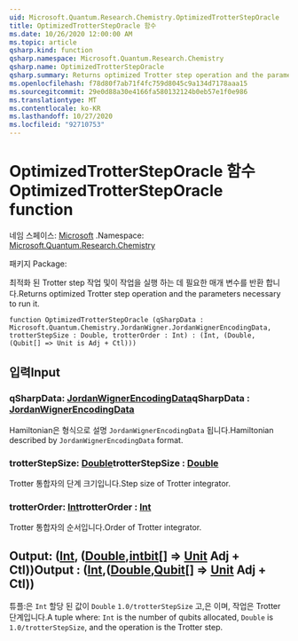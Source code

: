 ```yaml
---
uid: Microsoft.Quantum.Research.Chemistry.OptimizedTrotterStepOracle
title: OptimizedTrotterStepOracle 함수
ms.date: 10/26/2020 12:00:00 AM
ms.topic: article
qsharp.kind: function
qsharp.namespace: Microsoft.Quantum.Research.Chemistry
qsharp.name: OptimizedTrotterStepOracle
qsharp.summary: Returns optimized Trotter step operation and the parameters necessary to run it.
ms.openlocfilehash: f78d80f7ab71f4fc759d8045c9a134d7178aaa15
ms.sourcegitcommit: 29e0d88a30e4166fa580132124b0eb57e1f0e986
ms.translationtype: MT
ms.contentlocale: ko-KR
ms.lasthandoff: 10/27/2020
ms.locfileid: "92710753"
---
```

# <a name="optimizedtrottersteporacle-function"></a><span data-ttu-id="44bd8-102">OptimizedTrotterStepOracle 함수</span><span class="sxs-lookup"><span data-stu-id="44bd8-102">OptimizedTrotterStepOracle function</span></span>

<span data-ttu-id="44bd8-103">네임 스페이스: [Microsoft](xref:Microsoft.Quantum.Research.Chemistry) .</span><span class="sxs-lookup"><span data-stu-id="44bd8-103">Namespace: [Microsoft.Quantum.Research.Chemistry](xref:Microsoft.Quantum.Research.Chemistry)</span></span>

<span data-ttu-id="44bd8-104">패키지 [](https://nuget.org/packages/)</span><span class="sxs-lookup"><span data-stu-id="44bd8-104">Package: [](https://nuget.org/packages/)</span></span>


<span data-ttu-id="44bd8-105">최적화 된 Trotter step 작업 및이 작업을 실행 하는 데 필요한 매개 변수를 반환 합니다.</span><span class="sxs-lookup"><span data-stu-id="44bd8-105">Returns optimized Trotter step operation and the parameters necessary to run it.</span></span>

```qsharp
function OptimizedTrotterStepOracle (qSharpData : Microsoft.Quantum.Chemistry.JordanWigner.JordanWignerEncodingData, trotterStepSize : Double, trotterOrder : Int) : (Int, (Double, (Qubit[] => Unit is Adj + Ctl)))
```


## <a name="input"></a><span data-ttu-id="44bd8-106">입력</span><span class="sxs-lookup"><span data-stu-id="44bd8-106">Input</span></span>

### <a name="qsharpdata--jordanwignerencodingdata"></a><span data-ttu-id="44bd8-107">qSharpData: [JordanWignerEncodingData](xref:Microsoft.Quantum.Chemistry.JordanWigner.JordanWignerEncodingData)</span><span class="sxs-lookup"><span data-stu-id="44bd8-107">qSharpData : [JordanWignerEncodingData](xref:Microsoft.Quantum.Chemistry.JordanWigner.JordanWignerEncodingData)</span></span>

<span data-ttu-id="44bd8-108">Hamiltonian은 형식으로 설명 `JordanWignerEncodingData` 됩니다.</span><span class="sxs-lookup"><span data-stu-id="44bd8-108">Hamiltonian described by `JordanWignerEncodingData` format.</span></span>


### <a name="trotterstepsize--double"></a><span data-ttu-id="44bd8-109">trotterStepSize: [Double](xref:microsoft.quantum.lang-ref.double)</span><span class="sxs-lookup"><span data-stu-id="44bd8-109">trotterStepSize : [Double](xref:microsoft.quantum.lang-ref.double)</span></span>

<span data-ttu-id="44bd8-110">Trotter 통합자의 단계 크기입니다.</span><span class="sxs-lookup"><span data-stu-id="44bd8-110">Step size of Trotter integrator.</span></span>


### <a name="trotterorder--int"></a><span data-ttu-id="44bd8-111">trotterOrder: [Int](xref:microsoft.quantum.lang-ref.int)</span><span class="sxs-lookup"><span data-stu-id="44bd8-111">trotterOrder : [Int](xref:microsoft.quantum.lang-ref.int)</span></span>

<span data-ttu-id="44bd8-112">Trotter 통합자의 순서입니다.</span><span class="sxs-lookup"><span data-stu-id="44bd8-112">Order of Trotter integrator.</span></span>



## <a name="output--intdoublequbit--unit-adj--ctl"></a><span data-ttu-id="44bd8-113">Output: ([Int](xref:microsoft.quantum.lang-ref.int), ([Double](xref:microsoft.quantum.lang-ref.double),[intbit](xref:microsoft.quantum.lang-ref.qubit)[] => [Unit](xref:microsoft.quantum.lang-ref.unit) Adj + Ctl))</span><span class="sxs-lookup"><span data-stu-id="44bd8-113">Output : ([Int](xref:microsoft.quantum.lang-ref.int),([Double](xref:microsoft.quantum.lang-ref.double),[Qubit](xref:microsoft.quantum.lang-ref.qubit)[] => [Unit](xref:microsoft.quantum.lang-ref.unit) Adj + Ctl))</span></span>

<span data-ttu-id="44bd8-114">튜플:은 `Int` 할당 된 값이 `Double` `1.0/trotterStepSize` 고,은 이며, 작업은 Trotter 단계입니다.</span><span class="sxs-lookup"><span data-stu-id="44bd8-114">A tuple where: `Int` is the number of qubits allocated, `Double` is `1.0/trotterStepSize`, and the operation is the Trotter step.</span></span>